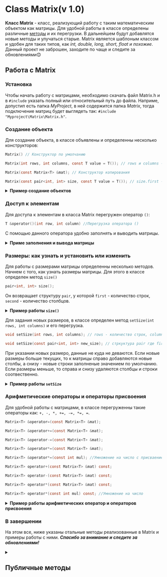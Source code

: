 # Class Matrix(v 1.0)
**Класс Matrix** - класс, реализующий работу с таким математическим объектом как матрицы.
Для удобной работы в классе определены различные [методы](#PublicMetods) и их перегрузки. В дальнейшем будут добавлятся новые методы и улучаться старые. Matrix является шаблоным классом и удобен для таких типов, как *int, double, long, short, float и похожие*.
Данный проект не заброшен, заходите по чаще и следите за обновлениями😊

## Работа с Matrix
### Установка
Чтобы начать работу с матрицами, необходимо скачать файл Matrix.h и в `#include` указать полный или относительный путь до файла. Наприме, допустип есть папка *MyProject*, в ней содержится папка *Matrix*, тогда подключение матриц будет выглядеть так: `#include "Myproject\Matrix\Matrix.h"`.

### Создание объекта
Для создание объекта, в классе объявлены и определенны несколько конструкторов:

```h
Matrix() // Конструктор по умолчанию

Matrix(int rows, int columns, const T value = T()); // rows и columns - количество строк и столбцов, value - значение заполнения матрицы

Matrix(const Matrix<T> &mat); // Конструктор копирования

Matrix(const pair<int, int> size, const T value = T()); // size.first - строки, size.second - столбцы
```

<details>
<summary><strong>Пример создание объектов</strong></summary>
    
```cpp
#include "Matrix.h"
int main()
{
    Matrix<int> mat1;
    Matrix<int> mat2(3, 3, 3);
    Matrix<int> mat3(mat2);
    Matrix<int> mat4(pair<int, int>(3, 3), 4);
    return 0;
}
```
</details>

### Доступ к элементам
Для доступа к элементам в класса Matrix перегружен оператор `()`:

```h
T &operator()(int row, int column) //Перегрузка оператора ()
```
С помощью данного оператора удобно заполнять и выводить матрицы.
<details>
<summary><strong>Приме заполнения и вывода матрицы</strong></summary>

```cpp
#include <iostream>
#include "Matrix.h"
using namespace std;
int main()
{
    int rows = 3; // Количество строк
    int columns = 3; // Количество столбцов
    Matrix<int> mat1(rows, columns);
    for (int i = 0; i < rows; i++) //Проход по строкам
    {
        for (int j = 0; j < columns; j++) //Проход по столбцам
        {
            cin >> mat1(i, j);
        }
    }
    cout << "Матрица mat1:" << endl;
    for (int i = 0; i < rows; i++)
    {
        for (int j = 0; j < columns; j++)
        {
            cout << mat1(i, j) << " ";
        }
        cout << endl;
    }
    return 0;
}
```

<details>
<summary><b>Входные данные</b></summary>
    
`1 2 3 4 5 6 7 8 9`

</details>

<details>
<summary><b>Вывод в консоль</b></summary>
    
```
Матрица mat1:
1 2 3
4 5 6
7 8 9
```
</details>
</details>

### Размеры: как узнать и установить или изменить
Для работы с размерами матрицы определенны несколько методов. 
Начнем с того, как узнать размеры матрицы. Для этого в классе определен метод `size()`

```h
pair<int, int> size();
```
Он возвращает структуру `pair`, у которой `first` - количество строк, `second` - количество столбцов.

<details>
<summary><strong>Пример работы <code>size()</code></strong></summary>

```cpp
#include <iostream>
#include "Matrix.h"
using namespace std;
int main()
{
    Matrix<double> mat1(3, 3);
    pair<int, int> size = mat1.size();
    cout << "Количество строк в mat1 - " << size.first << ". Количество столбцов в mat1 - " << size.second << endl;
    return 0;
}
```
<details>
<summary><b>Вывод в консоль</b></summary>

`Количество строк в mat1 - 3. Количество столбцов в mat1 - 3`
</details>
</details>

Для задания новых размеров, в классе определен метод `setSize(int rows, int columns)` и его перегрузка.
```h
void setSize(int rows, int columns); // rows - количество строк, columns - количество столбцов

void setSize(const pair<int, int> new_size); // стркуктура pair где first - количество строк, second - количество столбцов
```
При указании новых размеро, данные не куда не деваются. Если новые размеры больше текущих, то к матрицы справо добавляются новые столбы, а снизу - новые строки заполненые значением по умолчанию. Если размеры меньше, то справа и снизу удаляются столбцы и строки соотвественно.

<details>
<summary><strong>Пример работы <code>setSize</code></strong></summary>
    
```cpp
#include <iostream>
#include "Matrix.h"
using namespace std;
int main()
{
    Matrix<float> mat1(5, 5, 1); // Создание матрицы 3*3 заполненый 1
    Matrix<float> mat2;          // Создание пустого объекта
    pair<int, int> size(2, 2);
    mat2.setSize(size); // Задание новых размеро 2*2
    cout << "mat2 после установки новых размеров 2 * 2" << endl;
    for (int i = 0; i < size.first; i++)
    {
        for (int j = 0; j < size.second; j++)
        {
            cout << mat2(i, j) << " ";
        }
        cout << endl;
    }
    cout << "\nmat1 до установки новых размеров" << endl;
    for (int i = 0; i < mat1.size().first; i++)
    {
        for (int j = 0; j < mat1.size().second; j++)
        {
            cout << mat1(i, j) << " ";
        }
        cout << endl;
    }
    mat1.setSize(3, 7); // Устанавливаем новый размер 3*7
    cout << "\nmat1 после установки новых размеров 3 * 7" << endl;
    for (int i = 0; i < mat1.size().first; i++)
    {
        for (int j = 0; j < mat1.size().second; j++)
        {
            cout << mat1(i, j) << " ";
        }
        cout << endl;
    }
}
```
<details>
<summary><b>Вывод в консоль</b></summary>

```
mat2 после установки новых размеров 2 * 2
0 0 
0 0 

mat1 до установки новых размеров   
1 1 1 1 1 
1 1 1 1 1 
1 1 1 1 1 
1 1 1 1 1 
1 1 1 1 1 

mat1 после установки новых размеров 3 * 7
1 1 1 1 1 0 0 
1 1 1 1 1 0 0 
1 1 1 1 1 0 0
```
</details>  
</details>

### Арифметические операторы и операторы присвоения
Для удобной работы с матрицами, в классе перегруженны такие операторы как: `+, -, *, +=, -=, *=, =`.
```h
Matrix<T> &operator=(const Matrix<T> &mat);

Matrix<T> &operator+=(const Matrix<T> &mat);

Matrix<T> &operator-=(const Matrix<T> &mat);

Matrix<T> &operator*=(const Matrix<T> &mat);

Matrix<T> &operator*=(const int mul); //Умножение на число с присваением

Matrix<T> operator+(const Matrix<T> &mat) const;

Matrix<T> operator-(const Matrix<T> &mat) const;

Matrix<T> operator*(const Matrix<T> &mat) const;

Matrix<T> operator*(const int mul) const; //Умножение на число
```
<details>
<summary><strong>Пример работы aрифметических оператор и операторов присвоения</strong></summary>

```cpp
#include <iostream>
#include "Matrix.h"

using namespace std;

template <typename T>
void printMatrix(const Matrix<T> &mat, const string &name = "") //Функция для вывода матрицы
{
    auto size = mat.size();
    if (!name.empty())
    {
        cout << "Матрица " << name << " (" << size.first << "x" << size.second << "):" << endl;
    }
    else
    {
        cout << "Матрица " << size.first << "x" << size.second << ":" << endl;
    }
    for (int i = 0; i < size.first; ++i)
    {
        for (int j = 0; j < size.second; ++j)
        {
            cout << mat(i, j) << " ";
        }
        cout << endl;
    }
    cout << endl;
}

int main()
{
    Matrix<int> mat1(2, 3, 1); // Создание матрицы 2x3, заполненной единицами
    Matrix<int> mat2(2, 3, 2); // Создание матрицы 2x3, заполненной двойками
    Matrix<int> mat3(3, 2, 3); // Создание матрицы 3x2, заполненной тройками

    cout << "Исходные матрицы:" << endl;
    printMatrix(mat1, "mat1 (2x3, заполнена 1)");
    printMatrix(mat2, "mat2 (2x3, заполнена 2)");
    printMatrix(mat3, "mat3 (3x2, заполнена 3)");

    // Тестирование оператора присваивания
    cout << "\n=== Тестирование оператора присваивания ===" << endl;
    Matrix<int> mat4 = mat1;
    cout << "Матрица после операции присваивания (mat4 = mat1):" << endl;
    printMatrix(mat4, "mat4");

    // Тестирование оператора +=
    cout << "\n=== Тестирование оператора += ===" << endl;
    mat1 += mat2;
    cout << "Матрица после операции += (mat1 += mat2):" << endl;
    printMatrix(mat1, "mat1");

    // Тестирование оператора +
    cout << "\n=== Тестирование оператора + ===" << endl;
    Matrix<int> mat5 = mat1 + mat2;
    cout << "Матрица после операции + (mat5 = mat1 + mat2):" << endl;
    printMatrix(mat5, "mat5");

    // Тестирование оператора -=
    cout << "\n=== Тестирование оператора -= ===" << endl;
    mat1 -= mat2;
    cout << "Матрица после операции -= (mat1 -= mat2):" << endl;
    printMatrix(mat1, "mat1");

    // Тестирование оператора -
    cout << "\n=== Тестирование оператора - ===" << endl;
    Matrix<int> mat6 = mat2 - mat1;
    cout << "Матрица после операции - (mat6 = mat2 - mat1):" << endl;
    printMatrix(mat6, "mat6");

    // Тестирование оператора *= (умножение на скаляр)
    cout << "\n=== Тестирование оператора *= (умножение на скаляр) ===" << endl;
    mat1 *= 3;
    cout << "Матрица после операции *= (mat1 *= 3):" << endl;
    printMatrix(mat1, "mat1");

    // Тестирование оператора * (умножение на скаляр)
    cout << "\n=== Тестирование оператора * (умножение на скаляр) ===" << endl;
    Matrix<int> mat7 = mat1 * 2;
    cout << "Матрица после операции * (mat7 = mat1 * 2):" << endl;
    printMatrix(mat7, "mat7");

    // Тестирование матричного умножения
    cout << "\n=== Тестирование матричного умножения ===" << endl;
    Matrix<int> mat8 = mat2 * mat3;
    cout << "Матрица после матричного умножения (mat8 = mat2 * mat3):" << endl;
    printMatrix(mat8, "mat8");

    // Тестирование оператора *= (матричное умножение)
    cout << "\n=== Тестирование оператора *= (матричное умножение) ===" << endl;
    mat2 *= mat3;
    cout << "Матрица после операции *= (mat2 *= mat3):" << endl;
    printMatrix(mat2, "mat2");

    // Тестирование с другими типами данных
    cout << "\n=== Тестирование с типом double ===" << endl;
    Matrix<double> mat9(2, 2, 1.5);
    Matrix<double> mat10(2, 2, 2.5);
    cout << "Матрицы типа double:" << endl;
    printMatrix(mat9, "mat9 (2x2, заполнена 1.5)");
    printMatrix(mat10, "mat10 (2x2, заполнена 2.5)");

    Matrix<double> mat11 = mat9 + mat10;
    cout << "Матрица типа double после операции + (mat11 = mat9 + mat10):" << endl;
    printMatrix(mat11, "mat11");

    return 0;
}
```
<details>
<summary><b>Вывод в конслоль</b></summary>

```
Исходные матрицы:
Матрица mat1 (2x3, заполнена 1):
1 1 1 
1 1 1 

Матрица mat2 (2x3, заполнена 2):
2 2 2 
2 2 2 

Матрица mat3 (3x2, заполнена 3):
3 3 
3 3 
3 3 


=== Тестирование оператора присваивания ===
Матрица после операции присваивания (mat4 = mat1):
Матрица mat4 (2x3):
1 1 1 
1 1 1 


=== Тестирование оператора += ===
Матрица после операции += (mat1 += mat2):
Матрица mat1 (2x3):
3 3 3 
3 3 3 


=== Тестирование оператора + ===
Матрица после операции + (mat5 = mat1 + mat2):
Матрица mat5 (2x3):
5 5 5 
5 5 5 


=== Тестирование оператора -= ===
Матрица после операции -= (mat1 -= mat2):
Матрица mat1 (2x3):
1 1 1 
1 1 1 


=== Тестирование оператора - ===
Матрица после операции - (mat6 = mat2 - mat1):
Матрица mat6 (2x3):
1 1 1 
1 1 1 


=== Тестирование оператора *= (умножение на скаляр) ===
Матрица после операции *= (mat1 *= 3):
Матрица mat1 (2x3):
3 3 3 
3 3 3 


=== Тестирование оператора * (умножение на скаляр) ===
Матрица после операции * (mat7 = mat1 * 2):
Матрица mat7 (2x3):
6 6 6 
6 6 6 


=== Тестирование матричного умножения ===
Матрица после матричного умножения (mat8 = mat2 * mat3):
Матрица mat8 (2x2):
18 18 
18 18 


=== Тестирование оператора *= (матричное умножение) ===
Матрица после операции *= (mat2 *= mat3):
Матрица mat2 (2x2):
18 18 
18 18 


=== Тестирование с типом double ===
Матрицы типа double:
Матрица mat9 (2x2, заполнена 1.5):
1.5 1.5 
1.5 1.5 

Матрица mat10 (2x2, заполнена 2.5):
2.5 2.5 
2.5 2.5 

Матрица типа double после операции + (mat11 = mat9 + mat10):
Матрица mat11 (2x2):
4 4 
4 4 
```
</details>
</details>

### В завершении
На этом все, ниже указаны отальные методы реализованные в Matrix и примеры работы с ними.
***Спасибо за внимание и следите за обновлениями!***

<details>
<a id="PublicMetods"></a><summary><h2>Публичные методы</h2></summary>
</details>
